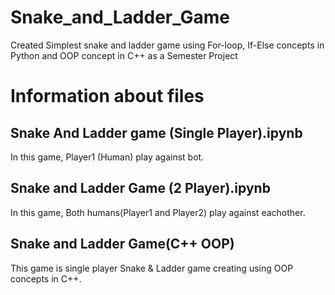 # Snake_and_Ladder_Game
Created Simplest snake and ladder game using For-loop, If-Else concepts in Python and OOP concept in C++ as a Semester Project
# Information about files
## Snake And Ladder game (Single Player).ipynb
In this game, Player1 (Human) play against bot.
## Snake and Ladder Game (2 Player).ipynb
In this game, Both humans(Player1 and Player2) play against eachother.
## Snake and Ladder Game(C++ OOP)
This game is single player Snake & Ladder game creating using OOP concepts in C++.
